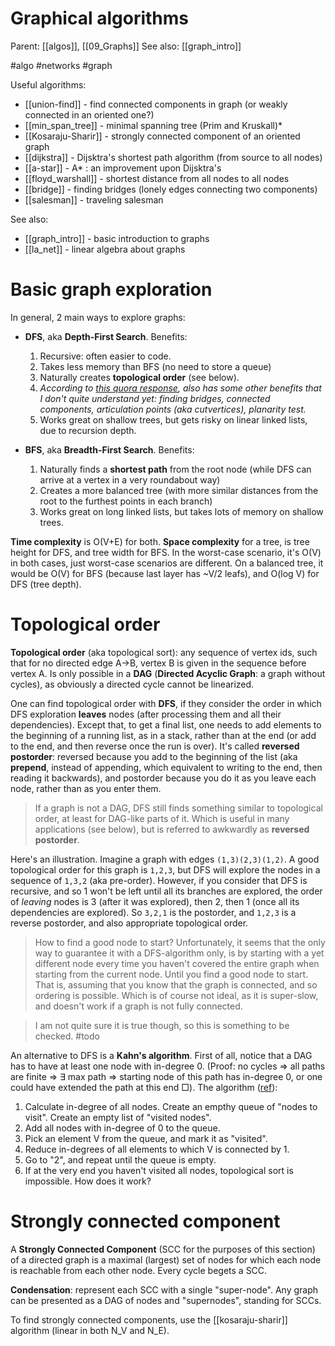 # Graphical algorithms

Parent: [[algos]], [[09_Graphs]]
See also: [[graph_intro]]

#algo #networks #graph


Useful algorithms:
* [[union-find]] - find connected components in graph (or weakly connected in an oriented one?)
* [[min_span_tree]] - minimal spanning tree (Prim and Kruskall)* 
* [[Kosaraju-Sharir]] - strongly connected component of an oriented graph
* [[dijkstra]] - Dijsktra's shortest path algorithm (from source to all nodes)
* [[a-star]] - A* : an improvement upon Dijsktra's
* [[floyd_warshall]] - shortest distance from all nodes to all nodes
* [[bridge]] - finding bridges (lonely edges connecting two components)
* [[salesman]] - traveling salesman

See also:
* [[graph_intro]] - basic introduction to graphs
* [[la_net]] - linear algebra about graphs

# Basic graph exploration

In general, 2 main ways to explore graphs:
* **DFS**, aka **Depth-First Search**. Benefits:
    1. Recursive: often easier to code.
    2. Takes less memory than BFS (no need to store a queue)
    3. Naturally creates **topological order** (see below).
    4. _According to [this quora response](https://www.quora.com/What-are-the-advantages-of-using-BFS-over-DFS-or-using-DFS-over-BFS-What-are-the-applications-and-downsides-of-each), also has some other benefits that I don't quite understand yet: finding bridges, connected components, articulation points (aka cutvertices), planarity test._
    5. Works great on shallow trees, but gets risky on linear linked lists, due to recursion depth.

* **BFS**, aka **Breadth-First Search**. Benefits:
    1. Naturally finds a **shortest path** from the root node (while DFS can arrive at a vertex in a very roundabout way)
    2. Creates a more balanced tree (with more similar distances from the root to the furthest points in each branch)
    3. Works great on long linked lists, but takes lots of memory on shallow trees.

**Time complexity** is O(V+E) for both. **Space complexity** for a tree, is tree height for DFS, and tree width for BFS. In the worst-case scenario, it's O(V) in both cases, just worst-case scenarios are different. On a balanced tree, it would be O(V) for BFS (because last layer has ~V/2 leafs), and O(log V) for DFS (tree depth).

# Topological order

**Topological order** (aka topological sort): any sequence of vertex ids, such that for no directed edge A→B, vertex B is given in the sequence before vertex A. Is only possible in a **DAG** (**Directed Acyclic Graph**: a graph without  cycles), as obviously a directed cycle cannot be linearized.

One can find topological order with **DFS**, if they consider the order in which DFS exploration **leaves** nodes (after processing them and all their dependencies). Except that, to get a final list, one needs to add elements to the beginning of a running list, as in a stack, rather than at the end (or add to the end, and then reverse once the run is over). It's called **reversed postorder**: reversed because you add to the beginning of the list (aka **prepend**, instead of appending, which equivalent to writing to the end, then reading it backwards), and postorder because you do it as you leave each node, rather than as you enter them.

> If a graph is not a DAG, DFS still finds something similar to topological order, at least for DAG-like parts of it. Which is useful in many applications (see below), but is referred to awkwardly as **reversed postorder**.

Here's an illustration. Imagine a graph with edges `(1,3)(2,3)(1,2)`. A good topological order for this graph is `1,2,3`, but DFS will explore the nodes in a sequence of `1,3,2` (aka pre-order). However, if you consider that DFS is recursive, and so 1 won't be left until all its branches are explored, the order of _leaving_ nodes is 3 (after it was explored), then 2, then 1 (once all its dependencies are explored). So `3,2,1` is the postorder, and `1,2,3` is a reverse postorder, and also appropriate topological order. 

> How to find a good node to start? Unfortunately, it seems that the only way to guarantee it with a DFS-algorithm only, is by starting with a yet different node every time you haven't covered the entire graph when starting from the current node. Until you find a good node to start. That is, assuming that you know that the graph is connected, and so ordering is possible. Which is of course not ideal, as it is super-slow, and doesn't work if a graph is not fully connected.

> I am not quite sure it is true though, so this is something to be checked. #todo

An alternative to DFS is a **Kahn's algorithm**. First of all, notice that a DAG has to have at least one node with in-degree 0. (Proof: no cycles ⇒ all paths are finite ⇒ ∃ max path ⇒ starting node of this path has in-degree 0, or one could have extended the path at this end □). The algorithm ([ref](https://www.geeksforgeeks.org/topological-sorting-indegree-based-solution/)):
1. Calculate in-degree of all nodes. Create an empthy queue of "nodes to visit". Create an empty list of "visited nodes".
2. Add all nodes with in-degree of 0 to the queue.
3. Pick an element V from the queue, and mark it as "visited".
4. Reduce in-degrees of all elements to which V is connected by 1.
5. Go to "2", and repeat until the queue is empty.
6. If at the very end you haven't visited all nodes, topological sort is impossible.
How does it work?

# Strongly connected component

A **Strongly Connected Component** (SCC for the purposes of this section) of a directed graph is a maximal (largest) set of nodes for which each node is reachable from each other node. Every cycle begets a SCC.

**Condensation**: represent each SCC with a single "super-node". Any graph can be presented as a DAG of nodes and "supernodes", standing for SCCs.

To find strongly connected components, use the [[kosaraju-sharir]] algorithm (linear in both N_V and N_E).